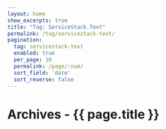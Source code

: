 ```yaml
---
layout: home
show_excerpts: true
title: "Tag: ServiceStack.Text"
permalink: /tag/servicestack-text/
pagination:
  tag: servicestack-text
  enabled: true
  per_page: 10
  permalink: /page/:num/
  sort_field: 'date'
  sort_reverse: false
---
```


<h1>Archives - {{ page.title }}</h1>
